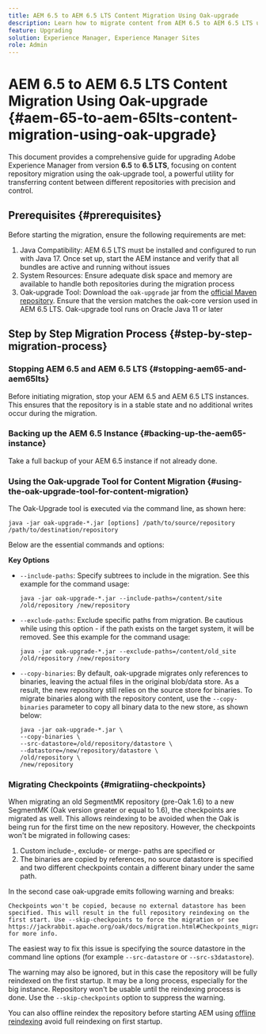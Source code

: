 ```yaml
---
title: AEM 6.5 to AEM 6.5 LTS Content Migration Using Oak-upgrade
description: Learn how to migrate content from AEM 6.5 to AEM 6.5 LTS using the oak-upgrade tool
feature: Upgrading
solution: Experience Manager, Experience Manager Sites
role: Admin
---
```


# AEM 6.5 to AEM 6.5 LTS Content Migration Using Oak-upgrade {#aem-65-to-aem-65lts-content-migration-using-oak-upgrade}

This document provides a comprehensive guide for upgrading Adobe Experience Manager from version **6.5** to **6.5 LTS**, focusing on content repository migration using the oak-upgrade tool, a powerful utility for transferring content between different repositories with precision and control.

## Prerequisites {#prerequisites}

Before starting the migration, ensure the following requirements are met:

1. Java Compatibility: AEM 6.5 LTS must be installed and configured to run with Java 17. Once set up, start the AEM instance and verify that all bundles are active and running without issues
1. System Resources: Ensure adequate disk space and memory are available to handle both repositories during the migration process
1. Oak-upgrade Tool: Download the `oak-upgrade` jar from the [official Maven repository](https://mvnrepository.com/artifact/org.apache.jackrabbit/oak-upgrade). Ensure that the version matches the oak-core version used in AEM 6.5 LTS. Oak-upgrade tool runs on Oracle Java 11 or later

## Step by Step Migration Process {#step-by-step-migration-process}

### Stopping AEM 6.5 and AEM 6.5 LTS {#stopping-aem65-and-aem65lts}

Before initiating migration, stop your AEM 6.5 and AEM 6.5 LTS instances. This ensures that the repository is in a stable state and no additional writes occur during the migration.

### Backing up the AEM 6.5 Instance {#backing-up-the-aem65-instance}

Take a full backup of your AEM 6.5 instance if not already done.

### Using the Oak-upgrade Tool for Content Migration {#using-the-oak-upgrade-tool-for-content-migration}

The Oak-Upgrade tool is executed via the command line, as shown here: 

```
java -jar oak-upgrade-*.jar [options] /path/to/source/repository /path/to/destination/repository 
```

Below are the essential commands and options:

**Key Options**

* `--include-paths`: Specify subtrees to include in the migration. See this example for the command usage:

  ```
  java -jar oak-upgrade-*.jar --include-paths=/content/site /old/repository /new/repository
  ```

* `--exclude-paths`: Exclude specific paths from migration. Be cautious while using this option - if the path exists on the target system, it will be removed. See this example for the command usage:

  ```
  java -jar oak-upgrade-*.jar --exclude-paths=/content/old_site /old/repository /new/repository 
  ```

* `--copy-binaries`: By default, oak-upgrade migrates only references to binaries, leaving the actual files in the original blob/data store. As a result, the new repository still relies on the source store for binaries. To migrate binaries along with the repository content, use the `--copy-binaries` parameter to copy all binary data to the new store, as shown below:

  ```
  java -jar oak-upgrade-*.jar \
  --copy-binaries \
  --src-datastore=/old/repository/datastore \
  --datastore=/new/repository/datastore \
  /old/repository \
  /new/repository 
  ```

### Migrating Checkpoints {#migratiing-checkpoints}

When migrating an old SegmentMK repository (pre-Oak 1.6) to a new SegmentMK (Oak  version greater or equal to 1.6), the checkpoints are migrated as well. This allows reindexing to be avoided when the Oak is being run for the first time on the new repository. However, the checkpoints won't be migrated in following cases:

1. Custom include-, exclude- or merge- paths are specified or 
1. The binaries are copied by references, no source datastore is specified and two different checkpoints contain a different binary under the same path.

In the second case oak-upgrade emits following warning and breaks:

```
Checkpoints won't be copied, because no external datastore has been specified. This will result in the full repository reindexing on the first start. Use --skip-checkpoints to force the migration or see https://jackrabbit.apache.org/oak/docs/migration.html#Checkpoints_migration for more info. 

```

The easiest way to fix this issue is specifying the source datastore in the command line options (for example `--src-datastore` or `--src-s3datastore`).

The warning may also be ignored, but in this case the repository will be fully reindexed on the first startup. It may be a long process, especially for the big instance. Repository won't be usable until the reindexing process is done. Use the `--skip-checkpoints` option to suppress the warning.

You can also offline reindex the repository before starting AEM using [offline reindexing](/help/sites-deploying/upgrade-offline-reindexing.md) avoid full reindexing on first startup.